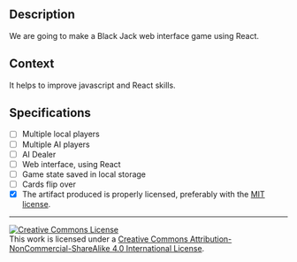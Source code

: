 ## Description

We are going to make a Black Jack web interface game using React.

## Context

It helps to improve javascript and React skills.

## Specifications


- [ ] Multiple local players
- [ ] Multiple AI players
- [ ] AI Dealer
- [ ] Web interface, using React
- [ ] Game state saved in local storage
- [ ] Cards flip over
- [X] The artifact produced is properly licensed, preferably with the [MIT license][mit-license].

---

<!-- LICENSE -->

<a rel="license" href="http://creativecommons.org/licenses/by-nc-sa/4.0/"><img alt="Creative Commons License" style="border-width:0" src="https://i.creativecommons.org/l/by-nc-sa/4.0/80x15.png" /></a>
<br />This work is licensed under a <a rel="license" href="http://creativecommons.org/licenses/by-nc-sa/4.0/">Creative Commons Attribution-NonCommercial-ShareAlike 4.0 International License</a>.

[mit-license]: https://opensource.org/licenses/MIT
